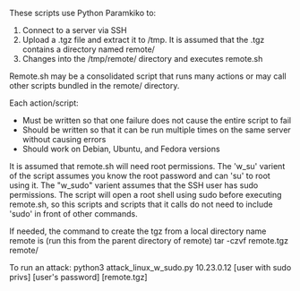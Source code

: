 These scripts use Python Paramkiko to:
1. Connect to a server via SSH
2. Upload a .tgz file and extract it to /tmp.  It is assumed that the .tgz contains a directory named remote/
3. Changes into the /tmp/remote/ directory and executes remote.sh

Remote.sh may be a consolidated script that runs many actions or may call other scripts bundled in the remote/ directory.

Each action/script:
* Must be written so that one failure does not cause the entire script to fail
* Should be written so that it can be run multiple times on the same server without causing errors
* Should work on Debian, Ubuntu, and Fedora versions

It is assumed that remote.sh will need root permissions.  The 'w_su' varient of the script assumes you know the root password and can 'su' to root using it.  The "w_sudo" varient assumes that the SSH user has sudo permissions.  The script will open a root shell using sudo before executing remote.sh, so this scripts and scripts that it calls do not need to include 'sudo' in front of other commands.

If needed, the command to create the tgz from a local directory name remote is (run this from the parent directory of remote)
  tar -czvf remote.tgz remote/

To run an attack:
python3 attack_linux_w_sudo.py 10.23.0.12 [user with sudo privs] [user's password] [remote.tgz]
